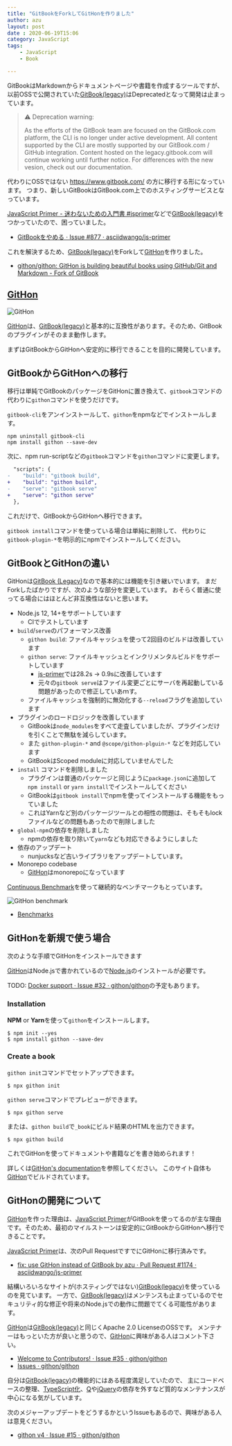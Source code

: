 ```yaml
---
title: "GitBookをForkしてGitHonを作りました"
author: azu
layout: post
date : 2020-06-19T15:06
category: JavaScript
tags:
    - JavaScript
    - Book

---
```


GitBookはMarkdownからドキュメントページや書籍を作成するツールですが、
以前OSSで公開されていた[GitBook(legacy)](https://github.com/GitbookIO/gitbook)はDeprecatedとなって開発は止まっています。

> ⚠️ Deprecation warning:
>
> As the efforts of the GitBook team are focused on the GitBook.com platform, the CLI is no longer under active development.
> All content supported by the CLI are mostly supported by our GitBook.com / GitHub integration.
> Content hosted on the legacy.gitbook.com will continue working until further notice. For differences with the new vesion, check out our documentation.

代わりにOSSではない <https://www.gitbook.com/> の方に移行する形になっています。
つまり、新しいGitBookはGitBook.com上でのホスティングサービスとなっています。

[JavaScript Primer - 迷わないための入門書 #jsprimer](https://jsprimer.net/)などで[GitBook(legacy)](https://github.com/GitbookIO/gitbook)をつかっていたので、困っていました。

- [GitBookをやめる · Issue #877 · asciidwango/js-primer](https://github.com/asciidwango/js-primer/issues/877)

これを解決するため、[GitBook(legacy)](https://github.com/GitbookIO/gitbook)をForkして[GitHon](https://github.com/githon/githon)を作りました。

- [githon/githon: GitHon is building beautiful books using GitHub/Git and Markdown - Fork of GitBook](https://github.com/githon/githon)

## [GitHon](https://github.com/githon/githon)

![GitHon](https://raw.githubusercontent.com/githon/githon/master/githon.png)

[GitHon](https://github.com/githon/githon)は、[GitBook(legacy)](https://github.com/GitbookIO/gitbook)と基本的に互換性があります。そのため、GitBookのプラグインがそのまま動作します。

まずはGitBookからGitHonへ安定的に移行できることを目的に開発しています。

## GitBookからGitHonへの移行

移行は単純でGitBookのパッケージをGitHonに置き換えて、`gitbook`コマンドの代わりに`githon`コマンドを使うだけです。

`gitbook-cli`をアンインストールして、`githon`をnpmなどでインストールします。

```
npm uninstall gitbook-cli
npm install githon --save-dev
```

次に、npm run-scriptなどの`gitbook`コマンドを`githon`コマンドに変更します。

```diff
  "scripts": {
-    "build": "gitbook build",
+    "build": "githon build",
-    "serve": "gitbook serve"
+    "serve": "githon serve"
  },
```

これだけで、GitBookからGitHonへ移行できます。

`gitbook install`コマンドを使っている場合は単純に削除して、
代わりに`gitbook-plugin-*`を明示的にnpmでインストールしてください。

## GitBookとGitHonの違い

GitHonは[GitBook (Legacy)](https://github.com/GitbookIO/gitbook)なので基本的には機能を引き継いでいます。
まだForkしたばかりですが、次のような部分を変更しています。
おそらく普通に使ってる場合にはほとんど非互換性はないと思います。

- Node.js 12, 14+をサポートしています
    - CIでテストしています
- `build`/`serve`のパフォーマンス改善
    - `githon build`: ファイルキャッシュを使って2回目のビルドは改善しています
    - `githon serve`: ファイルキャッシュとインクリメンタルビルドをサポートしています
        - [js-primer](https://github.com/asciidwango/js-primer)では28.2s → 0.9sに改善しています
        - 元々の`gitbook serve`はファイル変更ごとにサーバを再起動している問題があったので修正していあｍす。
    - ファイルキャッシュを強制的に無効化する`--reload`フラグを追加しています
- プラグインのロードロジックを改善しています
    - GitBookは`node_modules`をすべて走査していましたが、プラグインだけを引くことで無駄を減らしています。
    - また `githon-plugin-*` and `@scope/githon-plguin-*` などを対応しています
    - GitBookはScoped moduleに対応していませんでした
- `install` コマンドを削除しました
    - プラグインは普通のパッケージと同じように`package.json`に追加して`npm install` or `yarn install`でインストールしてください
    - GitBookは`gitbook install`でnpmを使ってインストールする機能をもっていました
    - これはYarnなど別のパッケージツールとの相性の問題は、そもそもlockファイルなどの問題もあったので削除しました
- `global-npm`の依存を削除しました
    - npmの依存を取り除いて`yarn`なども対応できるようにしました
- 依存のアップデート
    - nunjucksなど古いライブラリをアップデートしています。
- Monorepo codebase
    - [GitHon](https://github.com/githon/githon)はmonorepoになっています

[Continuous Benchmark](https://github.com/marketplace/actions/continuous-benchmark)を使って継続的なベンチマークもとっています。

![GitHon benchmark](https://efcl.info/wp-content/uploads/2020/06/47213cac-9532-9a49-b409-8cc2d1bee4bd)

- [Benchmarks](https://githon.github.io/githon/dev/bench/)

## GitHonを新規で使う場合

次のような手順でGitHonをインストールできます

[GitHon](https://github.com/githon/githon)はNode.jsで書かれているので[Node.js](https://nodejs.org/ja/)のインストールが必要です。

TODO: [Docker support · Issue #32 · githon/githon](https://github.com/githon/githon/issues/32)の予定もあります。

### Installation

**NPM** or **Yarn**を使って`githon`をインストールします。

```
$ npm init --yes
$ npm install githon --save-dev
```

### Create a book

`githon init`コマンドでセットアップできます。

```
$ npx githon init
```

`githon serve`コマンドでプレビューができます。

```
$ npx githon serve
```

または、`githon build`で`_book`にビルド結果のHTMLを出力できます。

```
$ npx githon build
```

これでGitHonを使ってドキュメントや書籍などを書き始められます！

詳しくは[GitHon's documentation](https://githon.netlify.app/)を参照してください。
このサイト自体も[GitHon](https://github.com/githon/githon)でビルドされています。

## GitHonの開発について

[GitHon](https://github.com/githon/githon)を作った理由は、[JavaScript Primer](https://jsprimer.net/)がGitBookを使ってるのが主な理由です。そのため、最初のマイルストーンは安定的にGitBookからGitHonへ移行できることです。

[JavaScript Primer](https://jsprimer.net/)は、次のPull RequestですでにGitHonに移行済みです。

- [fix: use GitHon instead of GitBook by azu · Pull Request #1174 · asciidwango/js-primer](https://github.com/asciidwango/js-primer/pull/1174)

結構いろいろなサイトが(ホスティングではない)[GitBook(legacy)](https://github.com/GitbookIO/gitbook)を使っているのを見ています。
一方で、[GitBook(legacy)](https://github.com/GitbookIO/gitbook)はメンテンスも止まっているのでセキュリティ的な修正や将来のNode.jsでの動作に問題でてくる可能性があります。

[GitHon](https://github.com/githon/githon)は[GitBook(legacy)](https://github.com/GitbookIO/gitbook)と同じくApache 2.0 LicenseのOSSです。
メンテナーはもっといた方が良いと思うので、[GitHon](https://github.com/githon/githon)に興味がある人はコメント下さい。

- [Welcome to Contributors! · Issue #35 · githon/githon](https://github.com/githon/githon/issues/35)
- [Issues · githon/githon](https://github.com/githon/githon/issues)

自分は[GitBook(legacy)](https://github.com/GitbookIO/gitbook)の機能的にはある程度満足していたので、
主にコードベースの整理、[TypeScript化](https://github.com/githon/githon/issues/24)、[Q](https://github.com/githon/githon/issues/25)や[jQuery](https://github.com/githon/githon/issues/39)の依存を外すなど質的なメンテナンスが中心になる気がしています。

次のメジャーアップデートをどうするかというIssueもあるので、興味がある人は意見ください。

- [githon v4 · Issue #15 · githon/githon](https://github.com/githon/githon/issues/15)